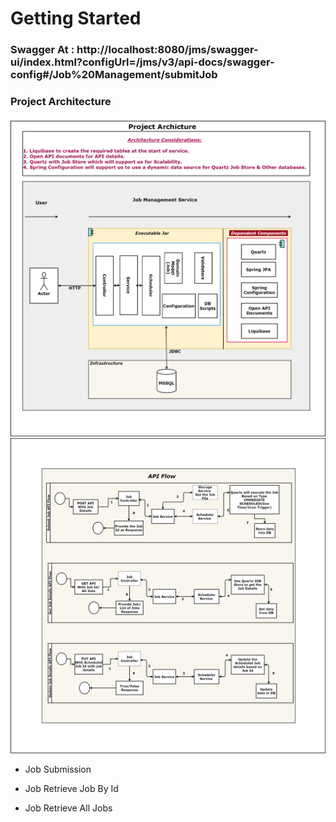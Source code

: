 # Getting Started

### Swagger At : http://localhost:8080/jms/swagger-ui/index.html?configUrl=/jms/v3/api-docs/swagger-config#/Job%20Management/submitJob 

### Project Architecture

![Architecture](./src/main/resources/doc/JMSArchicture.png)
![APIFlow](./src/main/resources/doc/JMSAPIFlow.png)

* Job Submission   

* Job Retrieve Job By Id 
    
* Job Retrieve All Jobs